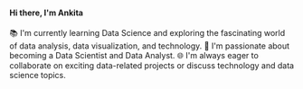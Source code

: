 #### Hi there, I'm Ankita 

📚 I'm currently learning Data Science and exploring the fascinating world of data analysis, data visualization, and technology.
💼 I'm passionate about becoming a Data Scientist and Data Analyst.
🌐 I'm always eager to collaborate on exciting data-related projects or discuss technology and data science topics.
<!---
Ankita-Belkhede/Ankita-Belkhede is a ✨ special ✨ repository because its `README.md` (this file) appears on your GitHub profile.
You can click the Preview link to take a look at your changes.
--->

